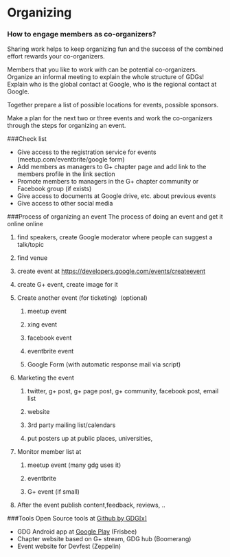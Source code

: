# Organizing

### How to engage members as co-organizers?
Sharing work helps to keep organizing fun and the success of the combined effort rewards your co-organizers.

Members that you like to work with can be potential co-organizers. Organize an informal meeting to explain the whole structure of GDGs! Explain who is the global contact at Google, who is the regional contact at Google.

Together prepare a list of possible locations for events, possible sponsors.

Make a plan for the next two or three events and work the co-organizers through the steps for organizing an event.

###Check list
* Give access to the registration service for events (meetup.com/eventbrite/google form)
* Add members as managers to G+ chapter page and add link to the members profile in the link section
* Promote members to managers in the G+ chapter community or Facebook group (if exists)
* Give access to documents at Google drive, etc. about previous events
* Give access to other social media

###Process of organizing an event
The process of doing an event and get it online online

1. find speakers, create Google moderator where people can suggest a talk/topic

1. find venue

1. create event at https://developers.google.com/events/createevent

1. create G+ event, create image for it

1. Create another event (for ticketing) ­ (optional)
    1. meetup event

    1. xing event

    1. facebook event

    1. eventbrite event

    1. Google Form (with automatic response mail via script)

1. Marketing the event

    1. twitter, g+ post, g+ page post, g+ community, facebook post, email list

    1. website

    1. 3rd party mailing list/calendars

    1. put posters up at public places, universities,

1. Monitor member list at
    1. meetup event (many gdg uses it)

    1. eventbrite

    1. G+ event (if small)

1. After the event publish content,feedback, reviews, ..

###Tools
Open Source tools at [Github by GDG[x]](http://github.com/gdg­-x)

* GDG Android app at [Google Play](https://play.google.com/store/apps/details?id=org.gdg.frisbee.android) (Frisbee)
* Chapter website based on G+ stream, GDG hub (Boomerang)
* Event website for Devfest (Zeppelin)
